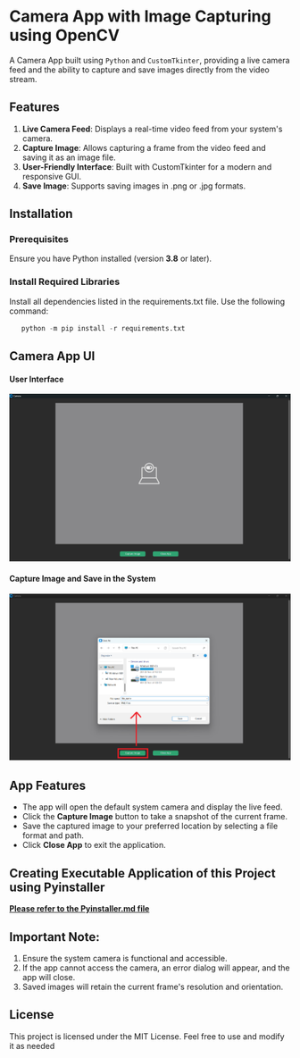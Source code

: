 # Camera App with Image Capturing using OpenCV

A Camera App built using `Python` and `CustomTkinter`, providing a live camera feed and the ability to capture and save images directly from the video stream.

## Features
1. **Live Camera Feed**: Displays a real-time video feed from your system's camera.
2. **Capture Image**: Allows capturing a frame from the video feed and saving it as an image file.
3. **User-Friendly Interface**: Built with CustomTkinter for a modern and responsive GUI.
4. **Save Image**: Supports saving images in .png or .jpg formats.

## Installation
### Prerequisites
Ensure you have Python installed (version **3.8** or later).

### Install Required Libraries
Install all dependencies listed in the requirements.txt file. Use the following command:
   ```python
      python -m pip install -r requirements.txt
   ```
## Camera App UI 

#### User Interface 
<img src="cam_window.png"> 

#### Capture Image and Save in the System
<img src="save_img.png"> 

## App Features

   * The app will open the default system camera and display the live feed.
   * Click the **Capture Image** button to take a snapshot of the current frame.
   * Save the captured image to your preferred location by selecting a file format and path.
   * Click **Close App** to exit the application.
     
## Creating Executable Application of this Project using Pyinstaller
**[Please refer to the Pyinstaller.md file](Pyinstaller.md)**

## Important Note:
1. Ensure the system camera is functional and accessible.
2. If the app cannot access the camera, an error dialog will appear, and the app will close.
3. Saved images will retain the current frame's resolution and orientation.

## License
This project is licensed under the MIT License. Feel free to use and modify it as needed
